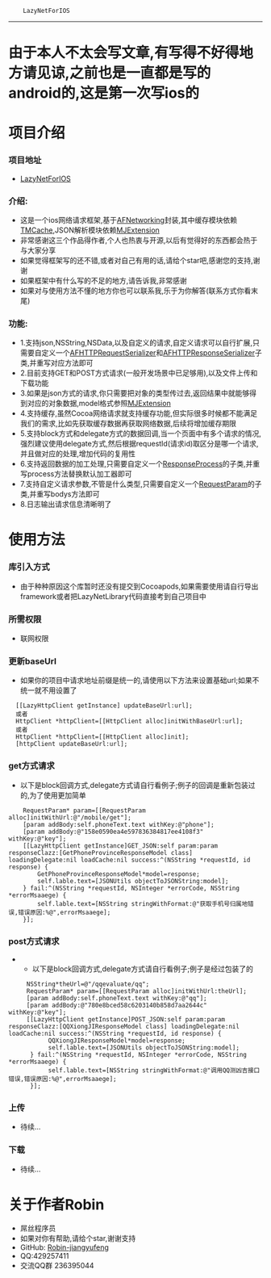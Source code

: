         LazyNetForIOS
---------------------
# 由于本人不太会写文章,有写得不好得地方请见谅,之前也是一直都是写的android的,这是第一次写ios的
#  项目介绍
### 项目地址
  * [LazyNetForIOS](https://github.com/Robin-jiangyufeng/LazyNetForIOS)

### 介绍:
  * 这是一个ios网络请求框架,基于[AFNetworking](https://github.com/AFNetworking/AFNetworking)封装,其中缓存模块依赖[TMCache](https://github.com/tumblr/TMCache),JSON解析模块依赖[MJExtension](https://github.com/CoderMJLee/MJExtension)
  * 非常感谢这三个作品得作者,个人也热衷与开源,以后有觉得好的东西都会热于与大家分享
  * 如果觉得框架写的还不错,或者对自己有用的话,请给个star吧,感谢您的支持,谢谢
  * 如果框架中有什么写的不足的地方,请告诉我,非常感谢
  * 如果对与使用方法不懂的地方你也可以联系我,乐于为你解答(联系方式你看末尾)
  
### 功能:
  * 1.支持json,NSString,NSData,以及自定义的请求,自定义请求可以自行扩展,只需要自定义一个[AFHTTPRequestSerializer](https://github.com/Robin-jiangyufeng/LazyNetForIOS/blob/master/Pods/AFNetworking/AFNetworking/AFURLRequestSerialization.m)和[AFHTTPResponseSerializer](https://github.com/Robin-jiangyufeng/LazyNetForIOS/blob/master/Pods/AFNetworking/AFNetworking/AFURLResponseSerialization.m)子类,并重写对应方法即可
  * 2.目前支持GET和POST方式请求(一般开发场景中已足够用),以及文件上传和下载功能
  * 3.如果是json方式的请求,你只需要把对象的类型传过去,返回结果中就能够得到对应的对象数据,model格式参照[MJExtension](https://github.com/CoderMJLee/MJExtension)
  * 4.支持缓存,虽然Cocoa网络请求就支持缓存功能,但实际很多时候都不能满足我们的需求,比如先获取缓存数据再获取网络数据,后续将增加缓存期限
  * 5.支持block方式和delegate方式的数据回调,当一个页面中有多个请求的情况,强烈建议使用delegate方式,然后根据requestId(请求id)取区分是哪一个请求,并且做对应的处理,增加代码的复用性
  * 6.支持返回数据的加工处理,只需要自定义一个[ResponseProcess](https://github.com/Robin-jiangyufeng/LazyNetForIOS/blob/master/LazyNetLibrary/ResponseProcess.m)的子类,并重写process方法替换默认加工器即可
  * 7.支持自定义请求参数,不管是什么类型,只需要自定义一个[RequestParam](https://github.com/Robin-jiangyufeng/LazyNetForIOS/blob/master/LazyNetLibrary/RequestParam.m)的子类,并重写bodys方法即可
  * 8.日志输出请求信息清晰明了

#   使用方法
### 库引入方式
   * 由于种种原因这个库暂时还没有提交到Cocoapods,如果需要使用请自行导出framework或者把LazyNetLibrary代码直接考到自己项目中

  
### 所需权限
  * 联网权限

### 更新baseUrl
   * 如果你的项目中请求地址前缀是统一的,请使用以下方法来设置基础url;如果不统一就不用设置了
```objective c
  [[LazyHttpClient getInstance] updateBaseUrl:url];
  或者
  HttpClient *httpClient=[[HttpClient alloc]initWithBaseUrl:url];
  或者
  HttpClient *httpClient=[[HttpClient alloc]init];
  [httpClient updateBaseUrl:url];
```
### get方式请求
   * 以下是block回调方式,delegate方式请自行看例子;例子的回调是重新包装过的,为了使用更加简单
```objective c
    RequestParam* param=[[RequestParam alloc]initWithUrl:@"/mobile/get"];
    [param addBody:self.phoneText.text withKey:@"phone"];
    [param addBody:@"158e0590ea4e597836384817ee4108f3" withKey:@"key"];
    [[LazyHttpClient getInstance]GET_JSON:self param:param responseClazz:[GetPhoneProvinceResponseModel class] loadingDelegate:nil loadCache:nil success:^(NSString *requestId, id response) {
        GetPhoneProvinceResponseModel*model=response;
        self.lable.text=[JSONUtils objectToJSONString:model];
    } fail:^(NSString *requestId, NSInteger *errorCode, NSString *errorMsaaege) {
        self.lable.text=[NSString stringWithFormat:@"获取手机号归属地错误,错误原因:%@",errorMsaaege];
    }];
```
### post方式请求
   * * 以下是block回调方式,delegate方式请自行看例子;例子是经过包装了的
```objective c
     NSString*theUrl=@"/qqevaluate/qq";
     RequestParam* param=[[RequestParam alloc]initWithUrl:theUrl];
     [param addBody:self.phoneText.text withKey:@"qq"];
     [param addBody:@"780e8bced58c6203140b858d7aa2644c" withKey:@"key"];
     [[LazyHttpClient getInstance]POST_JSON:self param:param responseClazz:[QQXiongJIResponseModel class] loadingDelegate:nil loadCache:nil success:^(NSString *requestId, id response) {
           QQXiongJIResponseModel*model=response;
           self.lable.text=[JSONUtils objectToJSONString:model];
      } fail:^(NSString *requestId, NSInteger *errorCode, NSString *errorMsaaege) {
           self.lable.text=[NSString stringWithFormat:@"调用QQ测凶吉接口错误,错误原因:%@",errorMsaaege];
      }];
```
### 上传
   * 待续...
   
### 下载
   * 待续...
   
# 关于作者Robin
* 屌丝程序员
* 如果对你有帮助,请给个star,谢谢支持
* GitHub: [Robin-jiangyufeng](https://github.com/Robin-jiangyufeng)
* QQ:429257411
* 交流QQ群 236395044
